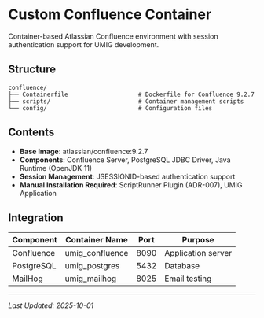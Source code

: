 # Custom Confluence Container

Container-based Atlassian Confluence environment with session authentication support for UMIG development.

## Structure

```
confluence/
├── Containerfile                    # Dockerfile for Confluence 9.2.7
├── scripts/                         # Container management scripts
└── config/                          # Configuration files
```

## Contents

- **Base Image**: atlassian/confluence:9.2.7
- **Components**: Confluence Server, PostgreSQL JDBC Driver, Java Runtime (OpenJDK 11)
- **Session Management**: JSESSIONID-based authentication support
- **Manual Installation Required**: ScriptRunner Plugin (ADR-007), UMIG Application

## Integration

| Component  | Container Name  | Port | Purpose            |
| ---------- | --------------- | ---- | ------------------ |
| Confluence | umig_confluence | 8090 | Application server |
| PostgreSQL | umig_postgres   | 5432 | Database           |
| MailHog    | umig_mailhog    | 8025 | Email testing      |

---

_Last Updated: 2025-10-01_
